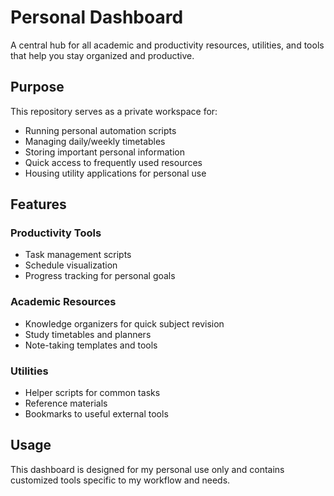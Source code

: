 # Personal Dashboard

A central hub for all academic and productivity resources, utilities, and tools that help you stay organized and productive.

## Purpose

This repository serves as a private workspace for:

- Running personal automation scripts
- Managing daily/weekly timetables
- Storing important personal information
- Quick access to frequently used resources
- Housing utility applications for personal use

## Features

### Productivity Tools
- Task management scripts
- Schedule visualization
- Progress tracking for personal goals

### Academic Resources
- Knowledge organizers for quick subject revision
- Study timetables and planners
- Note-taking templates and tools

### Utilities
- Helper scripts for common tasks
- Reference materials
- Bookmarks to useful external tools

## Usage

This dashboard is designed for my personal use only and contains customized tools specific to my workflow and needs. 


